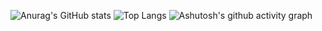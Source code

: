 
![Anurag's GitHub stats](https://github-readme-stats.vercel.app/api?username=JoyceBupt)
![Top Langs](https://github-readme-stats.vercel.app/api/top-langs/?username=JoyceBupt)
![Ashutosh's github activity graph](https://github-readme-activity-graph.vercel.app/graph?username=JoyceBupt)

<!--
**JoyceBupt/JoyceBupt** is a ✨ _special_ ✨ repository because its `README.md` (this file) appears on your GitHub profile.

Here are some ideas to get you started:

- 🔭 I’m currently working on ...
- 🌱 I’m currently learning ...
- 👯 I’m looking to collaborate on ...
- 🤔 I’m looking for help with ...
- 💬 Ask me about ...
- 📫 How to reach me: ...
- 😄 Pronouns: ...
- ⚡ Fun fact: ...
-->
